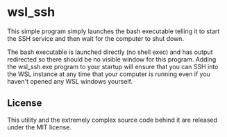 # wsl_ssh
This simple program simply launches the bash executable telling it to start the SSH service and then wait for the computer to shut down.

The bash executable is launched directly (no shell exec) and has output redirected so there should be no visible window for this program.
Adding the wsl_ssh.exe program to your startup will ensure that you can SSH into the WSL instance at any time that your computer is running
even if you haven't opened any WSL windows yourself.

## License
This utility and the extremely complex source code behind it are released under the MIT license.
